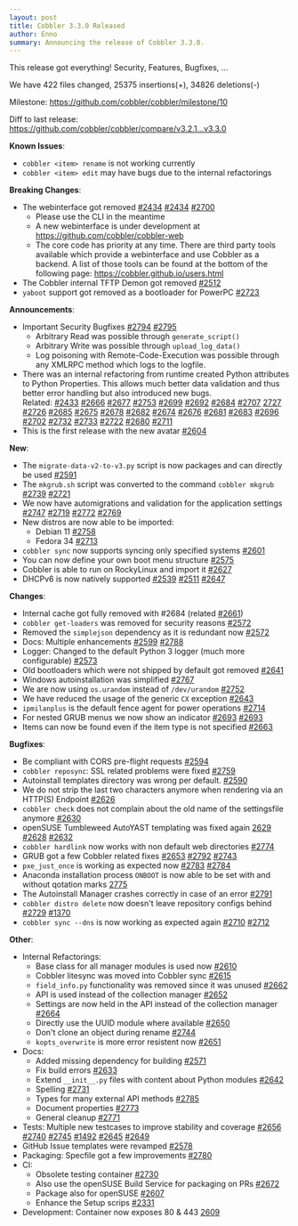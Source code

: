 ```yaml
---
layout: post
title: Cobbler 3.3.0 Released
author: Enno
summary: Announcing the release of Cobbler 3.3.0.
---
```


This release got everything! Security, Features, Bugfixes, ...

We have 422 files changed, 25375 insertions(+), 34826 deletions(-)

Milestone: <https://github.com/cobbler/cobbler/milestone/10>

Diff to last release: <https://github.com/cobbler/cobbler/compare/v3.2.1...v3.3.0>

**Known Issues**:

- `cobbler <item> rename` is not working currently
- `cobbler <item> edit` may have bugs due to the internal refactorings

**Breaking Changes**:

- The webinterface got removed [#2434](https://github.com/cobbler/cobbler/pull/2434)
  [#2434](https://github.com/cobbler/cobbler/issues/2286) [#2700](https://github.com/cobbler/cobbler/pull/2700)
  - Please use the CLI in the meantime
  - A new webinterface is under development at <https://github.com/cobbler/cobbler-web>
  - The core code has priority at any time. There are third party tools available which provide a webinterface and use
    Cobbler as a backend. A list of those tools can be found at the bottom of the following page:
    <https://cobbler.github.io/users.html>
- The Cobbler internal TFTP Demon got removed [#2512](https://github.com/cobbler/cobbler/pull/2512)
- `yaboot` support got removed as a bootloader for PowerPC [#2723](https://github.com/cobbler/cobbler/pull/2723)

**Announcements**:

- Important Security Bugfixes [#2794](https://github.com/cobbler/cobbler/pull/2794)
  [#2795](https://github.com/cobbler/cobbler/issues/2795)
  - Arbitrary Read was possible through `generate_script()`
  - Arbitrary Write was possible through `upload_log_data()`
  - Log poisoning with Remote-Code-Execution was possible through any XMLRPC method which logs to the logfile.
- There was an internal refactoring from runtime created Python attributes to Python Properties. This allows much
  better data validation and thus better error handling but also introduced new bugs.  
  Related: [#2433](https://github.com/cobbler/cobbler/pull/2433) [#2666](https://github.com/cobbler/cobbler/pull/2666)
  [#2677](https://github.com/cobbler/cobbler/pull/2677) [#2753](https://github.com/cobbler/cobbler/pull/2753)
  [#2699](https://github.com/cobbler/cobbler/issues/2699) [#2692](https://github.com/cobbler/cobbler/issues/2692)
  [#2684](https://github.com/cobbler/cobbler/pull/2684) [#2707](https://github.com/cobbler/cobbler/issues/2707)
  [2727](https://github.com/cobbler/cobbler/pull/2727) [#2726](https://github.com/cobbler/cobbler/pull/2726)
  [#2685](https://github.com/cobbler/cobbler/pull/2685) [#2675](https://github.com/cobbler/cobbler/issues/2675)
  [#2678](https://github.com/cobbler/cobbler/issues/2678) [#2682](https://github.com/cobbler/cobbler/pull/2682)
  [#2674](https://github.com/cobbler/cobbler/issues/2674) [#2676](https://github.com/cobbler/cobbler/pull/2676)
  [#2681](https://github.com/cobbler/cobbler/issues/2681) [#2683](https://github.com/cobbler/cobbler/pull/2683)
  [#2696](https://github.com/cobbler/cobbler/pull/2696) [#2702](https://github.com/cobbler/cobbler/pull/2702)
  [#2732](https://github.com/cobbler/cobbler/issues/2732) [#2733](https://github.com/cobbler/cobbler/pull/2733)
  [#2722](https://github.com/cobbler/cobbler/issues/2722) [#2680](https://github.com/cobbler/cobbler/issues/2680)
  [#2711](https://github.com/cobbler/cobbler/pull/2711) 
- This is the first release with the new avatar [#2604](https://github.com/cobbler/cobbler/issues/2604)

**New**:

- The `migrate-data-v2-to-v3.py` script is now packages and can directly be used
  [#2591](https://github.com/cobbler/cobbler/pull/2591)
- The `mkgrub.sh` script was converted to the command `cobbler mkgrub`
  [#2739](https://github.com/cobbler/cobbler/pull/2739) [#2721](https://github.com/cobbler/cobbler/issues/2721)
- We now have automigrations and validation for the application settings
  [#2747](https://github.com/cobbler/cobbler/pull/2747) [#2719](https://github.com/cobbler/cobbler/issues/2719)
  [#2772](https://github.com/cobbler/cobbler/pull/2772) [#2769](https://github.com/cobbler/cobbler/pull/2769)
- New distros are now able to be imported: 
  - Debian 11 [#2758](https://github.com/cobbler/cobbler/pull/2758)
  - Fedora 34 [#2713](https://github.com/cobbler/cobbler/pull/2713)
- `cobbler sync` now supports syncing only specified systems [#2601](https://github.com/cobbler/cobbler/pull/2601)
- You can now define your own boot menu structure [#2575](https://github.com/cobbler/cobbler/pull/2575)
- Cobbler is able to run on RockyLinux and import it [#2627](https://github.com/cobbler/cobbler/pull/2627)
- DHCPv6 is now natively supported [#2539](https://github.com/cobbler/cobbler/pull/2539)
  [#2511](https://github.com/cobbler/cobbler/issues/2511) [#2647](https://github.com/cobbler/cobbler/pull/2647)

**Changes**:

- Internal cache got fully removed with #2684 (related [#2661](https://github.com/cobbler/cobbler/pull/2661))
- `cobbler get-loaders` was removed for security reasons [#2572](https://github.com/cobbler/cobbler/pull/2572)
- Removed the `simplejson` dependency as it is redundant now [#2572](https://github.com/cobbler/cobbler/pull/2602)
- Docs: Multiple enhancements [#2599](https://github.com/cobbler/cobbler/pull/2599)
  [#2788](https://github.com/cobbler/cobbler/pull/2788)
- Logger: Changed to the default Python 3 logger (much more configurable)
  [#2573](https://github.com/cobbler/cobbler/pull/2573)
- Old bootloaders which were not shipped by default got removed [#2641](https://github.com/cobbler/cobbler/pull/2641)
- Windows autoinstallation was simplified [#2767](https://github.com/cobbler/cobbler/pull/2767)
- We are now using `os.urandom` instead of `/dev/urandom` [#2752](https://github.com/cobbler/cobbler/pull/2752)
- We have reduced the usage of the generic `CX` exception [#2643](https://github.com/cobbler/cobbler/pull/2643)
- `ipmilanplus` is the default fence agent for power operations [#2714](https://github.com/cobbler/cobbler/pull/2714)
- For nested GRUB menus we now show an indicator [#2693](https://github.com/cobbler/cobbler/pull/2694)
  [#2693](https://github.com/cobbler/cobbler/issues/2693)
- Items can now be found even if the item type is not specified [#2663](https://github.com/cobbler/cobbler/pull/2663)

**Bugfixes**:

- Be compliant with CORS pre-flight requests [#2594](https://github.com/cobbler/cobbler/pull/2594)
- `cobbler reposync`: SSL related problems were fixed [#2759](https://github.com/cobbler/cobbler/pull/2759)
- Autoinstall templates directory was wrong per default. [#2590](https://github.com/cobbler/cobbler/pull/2590)
- We do not strip the last two characters anymore when rendering via an HTTP(S) Endpoint
  [#2626](https://github.com/cobbler/cobbler/pull/2626)
- `cobbler check` does not complain about the old name of the settingsfile anymore
  [#2630](https://github.com/cobbler/cobbler/pull/2630)
- openSUSE Tumbleweed AutoYAST templating was fixed again [2629](https://github.com/cobbler/cobbler/pull/2629)
  [#2628](https://github.com/cobbler/cobbler/issues/2628) [#2632](https://github.com/cobbler/cobbler/pull/2632)
- `cobbler hardlink` now works with non default web directories [#2774](https://github.com/cobbler/cobbler/pull/2774)
- GRUB got a few Cobbler related fixes [#2653](https://github.com/cobbler/cobbler/pull/2653)
  [#2792](https://github.com/cobbler/cobbler/pull/2792) [#2743](https://github.com/cobbler/cobbler/pull/2743)
- `pxe_just_once` is working as expected now [#2783](https://github.com/cobbler/cobbler/issues/2783)
  [#2784](https://github.com/cobbler/cobbler/pull/2784)
- Anaconda installation process `ONBOOT` is now able to be set with and without qotation marks
  [2775](https://github.com/cobbler/cobbler/pull/2775)
- The Autoinstall Manager crashes correctly in case of an error [#2791](https://github.com/cobbler/cobbler/pull/2791)
- `cobbler distro delete` now doesn't leave repository configs behind
  [#2729](https://github.com/cobbler/cobbler/pull/2729) [#1370](https://github.com/cobbler/cobbler/issues/1370)
- `cobbler sync --dns` is now working as expected again [#2710](https://github.com/cobbler/cobbler/issues/2710)
   [#2712](https://github.com/cobbler/cobbler/pull/2712)  

**Other**:

- Internal Refactorings:
  - Base class for all manager modules is used now [#2610](https://github.com/cobbler/cobbler/pull/2610)
  - Cobbler litesync was moved into Cobbler sync [#2615](https://github.com/cobbler/cobbler/pull/2615)
  - `field_info.py` functionality was removed since it was unused [#2662](https://github.com/cobbler/cobbler/pull/2662)
  - API is used instead of the collection manager [#2652](https://github.com/cobbler/cobbler/pull/2652)
  - Settings are now held in the API instead of the collection manager
    [#2664](https://github.com/cobbler/cobbler/pull/2664)
  - Directly use the UUID module where available [#2650](https://github.com/cobbler/cobbler/pull/2650)
  - Don't clone an object during rename [#2744](https://github.com/cobbler/cobbler/pull/2744)
  - `kopts_overwrite` is more error resistent now [#2651](https://github.com/cobbler/cobbler/pull/2651)
- Docs:
  - Added missing dependency for building [#2571](https://github.com/cobbler/cobbler/pull/2571)
  - Fix build errors [#2633](https://github.com/cobbler/cobbler/pull/2633)
  - Extend `__init__.py` files with content about Python modules [#2642](https://github.com/cobbler/cobbler/pull/2642)
  - Spelling [#2731](https://github.com/cobbler/cobbler/pull/2731)
  - Types for many external API methods [#2785](https://github.com/cobbler/cobbler/pull/2785)
  - Document properties [#2773](https://github.com/cobbler/cobbler/pull/2773)
  - General cleanup [#2771](https://github.com/cobbler/cobbler/pull/2771)
- Tests: Multiple new testcases to improve stability and coverage [#2656](https://github.com/cobbler/cobbler/pull/2656)
  [#2740](https://github.com/cobbler/cobbler/pull/2740) [#2745](https://github.com/cobbler/cobbler/pull/2745)
  [#1492](https://github.com/cobbler/cobbler/issues/1492) [#2645](https://github.com/cobbler/cobbler/pull/2645)
  [#2649](https://github.com/cobbler/cobbler/pull/2649)
- GitHub Issue templates were revamped [#2578](https://github.com/cobbler/cobbler/pull/2578)
- Packaging: Specfile got a few improvements [#2780](https://github.com/cobbler/cobbler/pull/2780)
- CI:
  - Obsolete testing container [#2730](https://github.com/cobbler/cobbler/pull/2730)
  - Also use the openSUSE Build Service for packaging on PRs [#2672](https://github.com/cobbler/cobbler/pull/2672) 
  - Package also for openSUSE [#2607](https://github.com/cobbler/cobbler/pull/2607)
  - Enhance the Setup scrips [#2331](https://github.com/cobbler/cobbler/pull/2631)
- Development: Container now exposes 80 & 443 [2609](https://github.com/cobbler/cobbler/pull/2609)
